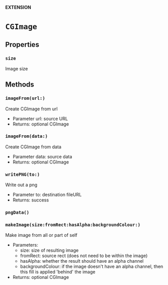 **EXTENSION**

# `CGImage`

## Properties
### `size`

Image size

## Methods
### `imageFrom(url:)`

Create CGImage from url
- Parameter url: source URL
- Returns: optional CGImage

### `imageFrom(data:)`

Create CGImage from data
- Parameter data: source data
- Returns:  optional CGImage

### `writePNG(to:)`

Write out a png
- Parameter to: destination fileURL
- Returns: success

### `pngData()`

### `makeImage(size:fromRect:hasAlpha:backgroundColour:)`

Make image from all or part of self
- Parameters:
  - size: size of resulting image
  - fromRect: source rect (does not need to be within the image)
  - hasAlpha: whether the result should have an alpha channel
  - backgroundColour: if the image doesn't have an alpha channel, then this fill is applied 'behind' the image
- Returns: optional CGImage
